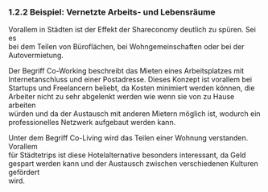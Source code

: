 ### 1.2.2 Beispiel: Vernetzte Arbeits- und Lebensräume

Vorallem in Städten ist der Effekt der Shareconomy deutlich zu spüren. Sei es  
bei dem Teilen von Büroflächen, bei Wohngemeinschaften oder bei der  
Autovermietung.

Der Begriff Co-Working beschreibt das Mieten eines Arbeitsplatzes mit  
Internetanschluss und einer Postadresse. Dieses Konzept ist vorallem bei  
Startups und Freelancern beliebt, da Kosten minimiert werden können, die  
Arbeiter nicht zu sehr abgelenkt werden wie wenn sie von zu Hause arbeiten  
würden und da der Austausch mit anderen Mietern möglich ist, wodurch ein  
professionelles Netzwerk aufgebaut werden kann.

Unter dem Begriff Co-Living wird das Teilen einer Wohnung verstanden. Vorallem  
für Städtetrips ist diese Hotelalternative besonders interessant, da Geld  
gespart werden kann und der Austausch zwischen verschiedenen Kulturen gefördert  
wird.

